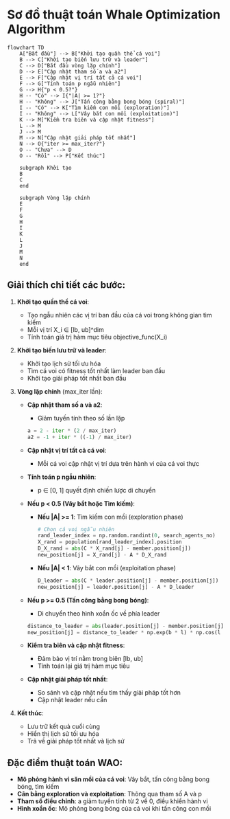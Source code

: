# Sơ đồ thuật toán Whale Optimization Algorithm

```mermaid
flowchart TD
    A["Bắt đầu"] --> B["Khởi tạo quần thể cá voi"]
    B --> C["Khởi tạo biến lưu trữ và leader"]
    C --> D["Bắt đầu vòng lặp chính"]
    D --> E["Cập nhật tham số a và a2"]
    E --> F["Cập nhật vị trí tất cả cá voi"]
    F --> G["Tính toán p ngẫu nhiên"]
    G --> H{"p < 0.5?"}
    H -- "Có" --> I{"|A| >= 1?"}
    H -- "Không" --> J["Tấn công bằng bong bóng (spiral)"]
    I -- "Có" --> K["Tìm kiếm con mồi (exploration)"]
    I -- "Không" --> L["Vây bắt con mồi (exploitation)"]
    K --> M["Kiểm tra biên và cập nhật fitness"]
    L --> M
    J --> M
    M --> N["Cập nhật giải pháp tốt nhất"]
    N --> O{"iter >= max_iter?"}
    O -- "Chưa" --> D
    O -- "Rồi" --> P["Kết thúc"]
    
    subgraph Khởi tạo
    B
    C
    end
    
    subgraph Vòng lặp chính
    E
    F
    G
    H
    I
    K
    L
    J
    M
    N
    end
```

## Giải thích chi tiết các bước:

1. **Khởi tạo quần thể cá voi**: 
   - Tạo ngẫu nhiên các vị trí ban đầu của cá voi trong không gian tìm kiếm
   - Mỗi vị trí X_i ∈ [lb, ub]^dim
   - Tính toán giá trị hàm mục tiêu objective_func(X_i)

2. **Khởi tạo biến lưu trữ và leader**:
   - Khởi tạo lịch sử tối ưu hóa
   - Tìm cá voi có fitness tốt nhất làm leader ban đầu
   - Khởi tạo giải pháp tốt nhất ban đầu

3. **Vòng lặp chính** (max_iter lần):
   - **Cập nhật tham số a và a2**:
     * Giảm tuyến tính theo số lần lặp
     ```python
     a = 2 - iter * (2 / max_iter)
     a2 = -1 + iter * ((-1) / max_iter)
     ```

   - **Cập nhật vị trí tất cả cá voi**:
     * Mỗi cá voi cập nhật vị trí dựa trên hành vi của cá voi thực

   - **Tính toán p ngẫu nhiên**:
     * p ∈ [0, 1] quyết định chiến lược di chuyển

   - **Nếu p < 0.5 (Vây bắt hoặc Tìm kiếm)**:
     * **Nếu |A| >= 1**: Tìm kiếm con mồi (exploration phase)
       ```python
       # Chọn cá voi ngẫu nhiên
       rand_leader_index = np.random.randint(0, search_agents_no)
       X_rand = population[rand_leader_index].position
       D_X_rand = abs(C * X_rand[j] - member.position[j])
       new_position[j] = X_rand[j] - A * D_X_rand
       ```
     * **Nếu |A| < 1**: Vây bắt con mồi (exploitation phase)
       ```python
       D_leader = abs(C * leader.position[j] - member.position[j])
       new_position[j] = leader.position[j] - A * D_leader
       ```

   - **Nếu p >= 0.5 (Tấn công bằng bong bóng)**:
     * Di chuyển theo hình xoắn ốc về phía leader
     ```python
     distance_to_leader = abs(leader.position[j] - member.position[j])
     new_position[j] = distance_to_leader * np.exp(b * l) * np.cos(l * 2 * np.pi) + leader.position[j]
     ```

   - **Kiểm tra biên và cập nhật fitness**:
     * Đảm bảo vị trí nằm trong biên [lb, ub]
     * Tính toán lại giá trị hàm mục tiêu

   - **Cập nhật giải pháp tốt nhất**:
     * So sánh và cập nhật nếu tìm thấy giải pháp tốt hơn
     * Cập nhật leader nếu cần

4. **Kết thúc**:
   - Lưu trữ kết quả cuối cùng
   - Hiển thị lịch sử tối ưu hóa
   - Trả về giải pháp tốt nhất và lịch sử

## Đặc điểm thuật toán WAO:
- **Mô phỏng hành vi săn mồi của cá voi**: Vây bắt, tấn công bằng bong bóng, tìm kiếm
- **Cân bằng exploration và exploitation**: Thông qua tham số A và p
- **Tham số điều chỉnh**: a giảm tuyến tính từ 2 về 0, điều khiển hành vi
- **Hình xoắn ốc**: Mô phỏng bong bóng của cá voi khi tấn công con mồi
